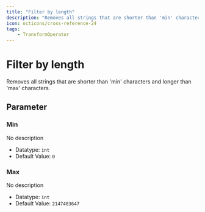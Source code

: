 ```yaml
---
title: "Filter by length"
description: "Removes all strings that are shorter than 'min' characters and longer than 'max' characters."
icon: octicons/cross-reference-24
tags: 
    - TransformOperator
---
```

# Filter by length
<!-- This file was generated - DO NOT CHANGE IT MANUALLY -->



Removes all strings that are shorter than 'min' characters and longer than 'max' characters.


## Parameter

### Min

No description

- Datatype: `int`
- Default Value: `0`



### Max

No description

- Datatype: `int`
- Default Value: `2147483647`



